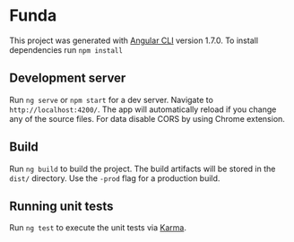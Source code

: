 # Funda

This project was generated with [Angular CLI](https://github.com/angular/angular-cli) version 1.7.0.
To install dependencies run `npm install`

## Development server

Run `ng serve` or `npm start` for a dev server. Navigate to `http://localhost:4200/`. The app will automatically reload if you change any of the source files.
For data  disable CORS by using Chrome extension. 


## Build

Run `ng build` to build the project. The build artifacts will be stored in the `dist/` directory. Use the `-prod` flag for a production build.

## Running unit tests

Run `ng test` to execute the unit tests via [Karma](https://karma-runner.github.io).

